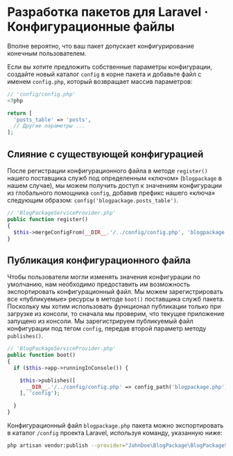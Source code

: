 <!-- ---
title: 'Package Configuration'
description: 'Nearly all packages include a certain configuration to allow easy modification by the end-user. This section explains how to create a config file and publish this configuration within a Laravel project.'
tags: ['Configuration', 'Publishing Configuration']
image: 'https://www.laravelpackage.com/assets/pages/laravelpackage.jpeg'
date: 2019-09-17
--- -->

# Разработка пакетов для Laravel · Конфигурационные файлы

Вполне вероятно, что ваш пакет допускает конфигурирование конечным пользователем.

Если вы хотите предложить собственные параметры конфигурации, создайте новый каталог `config` в корне пакета и добавьте файл с именем `config.php`, который возвращает массив параметров:

```php
// 'config/config.php'
<?php

return [
  'posts_table' => 'posts',
  // Другие параметры ...
];
```

## Слияние с существующей конфигурацией

После регистрации конфигурационного файла в методе `register()` нашего поставщика служб под определенным «ключом» (`blogpackage` в нашем случае), мы можем получить доступ к значениям конфигурации из глобального помощника `config`, добавив префикс нашего «ключа» следующим образом: `config('blogpackage.posts_table')`.

```php
// 'BlogPackageServiceProvider.php'
public function register()
{
  $this->mergeConfigFrom(__DIR__.'/../config/config.php', 'blogpackage');
}
```

## Публикация конфигурационного файла

Чтобы пользователи могли изменять значения конфигурации по умолчанию, нам необходимо предоставить им возможность экспортировать конфигурационный файл. Мы можем зарегистрировать все «публикуемые» ресурсы в методе `boot()` поставщика служб пакета. Поскольку мы хотим использовать функционал публикации только при загрузке из консоли, то сначала мы проверим, что текущее приложение запущено из консоли. Мы зарегистрируем публикуемый файл конфигурации под тегом `config`, передав второй параметр методу `publishes()`.

```php
// 'BlogPackageServiceProvider.php'
public function boot()
{
  if ($this->app->runningInConsole()) {

    $this->publishes([
      __DIR__.'/../config/config.php' => config_path('blogpackage.php'),
    ], 'config');

  }
}
```

Конфигурационный файл `blogpackage.php` пакета можно экспортировать в каталог `/config` проекта Laravel, используя команду, указанную ниже:

```bash
php artisan vendor:publish --provider="JohnDoe\BlogPackage\BlogPackageServiceProvider" --tag="config"
```
